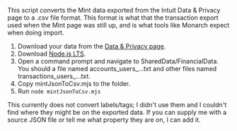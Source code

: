 This script converts the Mint data exported from the Intuit Data & Privacy page to a .csv file format. This format is what that the transaction export used when the Mint page was still up, and is what tools like Monarch expect when doing import.

1. Download your data from the [Data & Privacy page](https://accounts.intuit.com/app/account-manager/myData).
2. Download [Node.js LTS](https://nodejs.org/en).
3. Open a command prompt and navigate to SharedData/FinancialData. You should a file named accounts_users_...txt and other files named transactions_users_...txt.
4. Copy mintJsonToCsv.mjs to the folder.
5. Run `node mintJsonToCsv.mjs`

This currently does not convert labels/tags; I didn't use them and I couldn't find where they might be on the exported data. If you can supply me with a source JSON file or tell me what property they are on, I can add it.